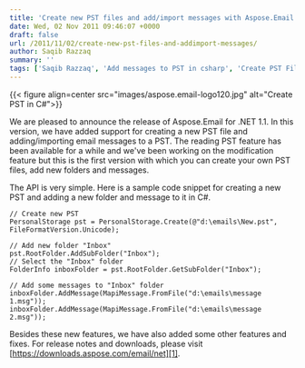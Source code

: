 ```yaml
---
title: 'Create new PST files and add/import messages with Aspose.Email for .NET'
date: Wed, 02 Nov 2011 09:46:07 +0000
draft: false
url: /2011/11/02/create-new-pst-files-and-addimport-messages/
author: Saqib Razzaq
summary: ''
tags: ['Saqib Razzaq', 'Add messages to PST in csharp', 'Create PST Files in Csharp', 'PST', 'create PST']
---
```




{{< figure align=center src="images/aspose.email-logo120.jpg" alt="Create PST in C#">}}


We are pleased to announce the release of Aspose.Email for .NET 1.1. In this version, we have added support for creating a new PST file and adding/importing email messages to a PST. The reading PST feature has been available for a while and we've been working on the modification feature but this is the first version with which you can create your own PST files, add new folders and messages.

The API is very simple. Here is a sample code snippet for creating a new PST and adding a new folder and message to it in C#.

```
// Create new PST
PersonalStorage pst = PersonalStorage.Create(@"d:\emails\New.pst", FileFormatVersion.Unicode);

// Add new folder "Inbox"
pst.RootFolder.AddSubFolder("Inbox");
// Select the "Inbox" folder
FolderInfo inboxFolder = pst.RootFolder.GetSubFolder("Inbox");

// Add some messages to "Inbox" folder
inboxFolder.AddMessage(MapiMessage.FromFile("d:\emails\message 1.msg"));
inboxFolder.AddMessage(MapiMessage.FromFile("d:\emails\message 2.msg"));
```

Besides these new features, we have also added some other features and fixes. For release notes and downloads, please visit [https://downloads.aspose.com/email/net][1].




[1]: https://downloads.aspose.com/email/net



